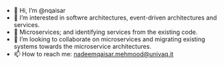 - 👋 Hi, I’m @nqaisar
- 👀 I’m interested in softwre architectures, event-driven architectures and services.
- 🌱 Microservices; and identifying services from the existing code. 
- 💞️ I’m looking to collaborate on microservices and migrating existing systems towards the microservice architectures. 
- 📫 How to reach me: nadeemqaisar.mehmood@univaq.it 

<!---
nqaisar/nqaisar is a ✨ special ✨ repository because its `README.md` (this file) appears on your GitHub profile.
You can click the Preview link to take a look at your changes.
--->
